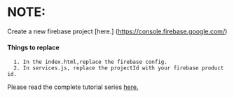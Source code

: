 # NOTE:
 Create a new firebase project [here.] (https://console.firebase.google.com/)

#### Things to replace
      1. In the index.html,replace the firebase config.
      2. In services.js, replace the projectId with your firebase product id.

Please read the complete tutorial series [here.](http://www.arjunsk.com/tag/firebase/) 

<script src="https://www.gstatic.com/firebasejs/3.7.4/firebase.js"></script>
<script>
  // Initialize Firebase
  var config = {
    apiKey: "AIzaSyCVhCD2kKS2yghNZdSHSLX3OgyqnWKaKeE",
    authDomain: "ionic-shopping-cart-f3596.firebaseapp.com",
    databaseURL: "https://ionic-shopping-cart-f3596.firebaseio.com",
    projectId: "ionic-shopping-cart-f3596",
    storageBucket: "ionic-shopping-cart-f3596.appspot.com",
    messagingSenderId: "31294615149"
  };
  firebase.initializeApp(config);
</script>
